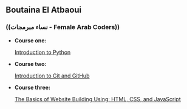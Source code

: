 ## Boutaina El Atbaoui
### ((نساء مبرمجات - Female Arab Coders))



* __Course one:__

    [Introduction to Python](https://www.udemy.com/course/introduction-to-python)

* __Course two:__

    [Introduction to Git and GitHub](https://www.udemy.com/course/introduction-to-git-and-github)

* __Course three:__

    [The Basics of Website Building Using: HTML, CSS, and JavaScript](https://www.udemy.com/course/html-css-javascript-arabic)
